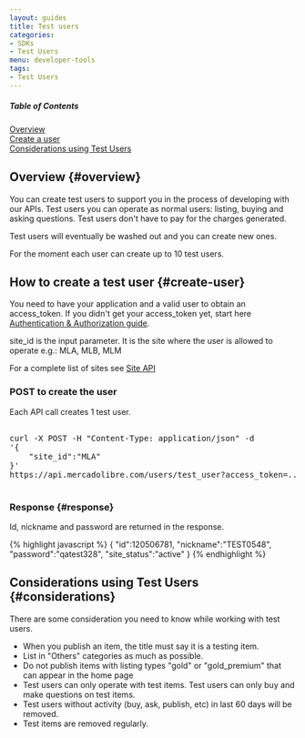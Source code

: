 ```yaml
---
layout: guides
title: Test users
categories: 
- SDKs 
- Test Users
menu: developer-tools
tags: 
- Test Users
---
```



<div class="contents">
  <h5>Table of Contents</h5>
  <dl>
    <dt><a href="javascript:void(0)" onClick="goToByScroll('overview')">Overview</a></dt>
    <dt><a href="javascript:void(0)" onClick="goToByScroll('create-user')">Create a user</a></dt>
    <dt><a href="javascript:void(0)" onClick="goToByScroll('considerations')">Considerations using Test Users</a></dt>
  </dl>
</div>

## Overview {#overview}

You can create test users to support you in the process of developing with our APIs. Test users you can operate as normal users: listing, buying and asking questions.
Test users don't have to pay for the charges generated.

Test users will eventually be washed out and you can create new ones.

For the moment each user can create up to 10 test users.

## How to create a test user {#create-user}

You need to have your application and a valid user to obtain an access_token.
If you didn't get your access_token yet, start here [Authentication &amp; Authorization guide](/authentication-and-authorization).

site_id is the input parameter. It is the site where the user is allowed to operate e.g.: MLA, MLB, MLM

For a complete list of sites see [Site API](https://api.mercadolibre.com/sites)

### POST to create the user
Each API call creates 1 test user.


<pre class="terminal">

curl -X POST -H "Content-Type: application/json" -d
'{
 	"site_id":"MLA"
}'
https://api.mercadolibre.com/users/test_user?access_token=...

</pre>

### Response {#response}
Id, nickname and password are returned in the response.

{% highlight javascript %}
{
	"id":120506781,
	"nickname":"TEST0548",
	"password":"qatest328",
	"site_status":"active"
}
{% endhighlight %}

## Considerations using Test Users {#considerations}

There are some consideration you need to know while working with test users.

<ul class="ch-list parameters">
	<li>When you publish an item, the title must say it is a testing item.</li>
	<li>List in "Others" categories as much as possible. </li>
	<li>Do not publish items with listing types "gold" or "gold_premium" that can appear in the home page</li>
	<li>Test users can only operate with test items. Test users can only buy and make questions on test items.</li>
	<li>Test users without activity (buy, ask, publish, etc) in last 60 days will be removed.</li>
	<li>Test items are removed regularly.</li>
</ul>


